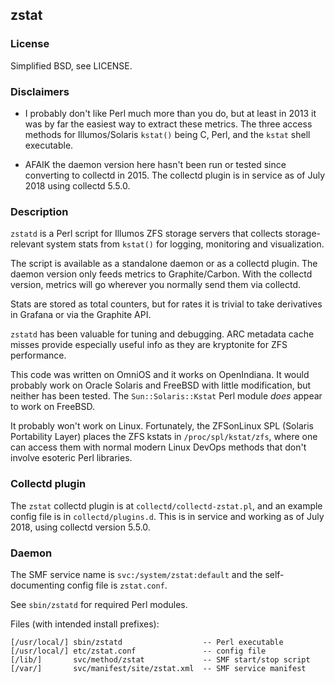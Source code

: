 ## zstat

### License
Simplified BSD, see LICENSE.

### Disclaimers
- I probably don't like Perl much more than you do, but at least in 2013 it was by far the easiest way to extract these metrics. The three access methods for Illumos/Solaris `kstat()` being C, Perl, and the `kstat` shell executable.

- AFAIK the daemon version here hasn't been run or tested since converting to collectd in 2015. The collectd plugin is in service as of July 2018 using collectd 5.5.0.

### Description
`zstatd` is a Perl script for Illumos ZFS storage servers that collects storage-relevant system stats from `kstat()` for logging, monitoring and visualization.

The script is available as a standalone daemon or as a collectd plugin. The daemon version only feeds metrics to Graphite/Carbon. With the collectd version, metrics will go wherever you normally send them via collectd.

Stats are stored as total counters, but for rates it is trivial to take derivatives in Grafana or via the Graphite API.

`zstatd` has been valuable for tuning and debugging.  ARC metadata cache misses provide especially useful info as they are kryptonite for ZFS performance.

This code was written on OmniOS and it works on OpenIndiana.  It would probably work on Oracle Solaris and FreeBSD with little modification, but neither has been tested. The `Sun::Solaris::Kstat` Perl module *does* appear to work on FreeBSD.

It probably won't work on Linux. Fortunately, the ZFSonLinux SPL (Solaris Portability Layer) places the ZFS kstats in `/proc/spl/kstat/zfs`, where one can access them with normal modern Linux DevOps methods that don't involve esoteric Perl libraries.

### Collectd plugin

The `zstat` collectd plugin is at `collectd/collectd-zstat.pl`, and an example config file is in `collectd/plugins.d`. This is in service and working as of July 2018, using collectd version 5.5.0.

### Daemon

The SMF service name is `svc:/system/zstat:default` and the self-documenting config file is `zstat.conf`.

See `sbin/zstatd` for required Perl modules.

Files (with intended install prefixes):

```
[/usr/local/] sbin/zstatd                  -- Perl executable
[/usr/local/] etc/zstat.conf               -- config file
[/lib/]       svc/method/zstat             -- SMF start/stop script
[/var/]       svc/manifest/site/zstat.xml  -- SMF service manifest
```
